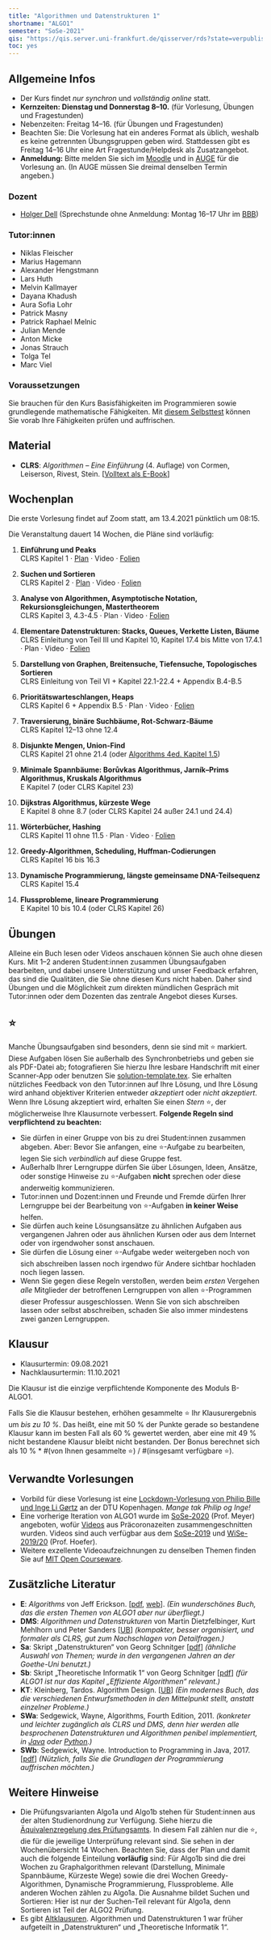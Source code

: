 ```yaml
---
title: "Algorithmen und Datenstrukturen 1"
shortname: "ALGO1"
semester: "SoSe-2021"
qis: "https://qis.server.uni-frankfurt.de/qisserver/rds?state=verpublish&status=init&vmfile=no&publishid=313037&moduleCall=webInfo&publishConfFile=webInfo&publishSubDir=veranstaltung"
toc: yes
---
```


## Allgemeine Infos

- Der Kurs findet _nur synchron_ und _vollständig online_ statt.
- **Kernzeiten: Dienstag und Donnerstag 8–10.** (für Vorlesung, Übungen und Fragestunden)
- Nebenzeiten: Freitag 14–16. (für Übungen und Fragestunden)
- Beachten Sie: Die Vorlesung hat ein anderes Format als üblich, weshalb es keine getrennten Übungsgruppen geben wird. Stattdessen gibt es Freitag 14–16 Uhr eine Art Fragestunde/Helpdesk als Zusatzangebot.
- **Anmeldung:** Bitte melden Sie sich im [Moodle](https://moodle.studiumdigitale.uni-frankfurt.de/moodle/course/view.php?id=1325) und in [AUGE](https://anmeldung.studiumdigitale.uni-frankfurt.de/auge/index.php?newCourse=&fachbereich=FB+12+Informatik+und+Mathematik&kurs=113) für die Vorlesung an. (In AUGE müssen Sie dreimal denselben Termin angeben.)
<!--
    - In [AUGE](https://anmeldung.studiumdigitale.uni-frankfurt.de/auge/index.php?newCourse=&fachbereich=FB+12+Informatik+und+Mathematik&kurs=113). (Die Vorlesung hat ein anderes Format als üblich, weshalb es keine getrennten Übungsgruppen geben wird. Stattdessen gibt es Freitag 14–16 Uhr eine Art optionale Fragestunde als Zusatzangebot. Das Anmeldesystem AUGE ist dafür leider nicht richtig ausgelegt, deswegen erhalten Sie dort eine verwirrende Ansicht. Bitte melden Sie sich trotzdem an darüber an.)
    - .
-->

### Dozent
- [Holger Dell](https://tcs.uni-frankfurt.de/~dell/) (Sprechstunde ohne Anmeldung: Montag 16–17 Uhr im [BBB](https://bbb.uni-frankfurt.de/b/hol-ncl-30h-kvo))

### Tutor:innen
- Niklas Fleischer
- Marius Hagemann
- Alexander Hengstmann
- Lars Huth
- Melvin Kallmayer
- Dayana Khadush
- Aura Sofia Lohr
- Patrick Masny
- Patrick Raphael Melnic
- Julian Mende
- Anton Micke
- Jonas Strauch
- Tolga Tel
- Marc Viel

### Voraussetzungen

Sie brauchen für den Kurs Basisfähigkeiten im Programmieren sowie grundlegende mathematische Fähigkeiten. Mit [diesem Selbsttest](voraussetzungen.pdf) können Sie vorab Ihre Fähigkeiten prüfen und auffrischen.


## Material
- **CLRS**: _Algorithmen &ndash; Eine Einführung_ (4. Auflage) von Cormen, Leiserson, Rivest, Stein. [[Volltext als E-Book](https://hds.hebis.de/ubffm/Record/HEB45339454X)]

## Wochenplan

Die erste Vorlesung findet auf Zoom statt, am 13.4.2021 pünktlich um 08:15.

Die Veranstaltung dauert 14 Wochen, die Pläne sind vorläufig:

1. **Einführung und Peaks**\
CLRS Kapitel 1 · [Plan](introduction-wochenplan.pdf) · Video · [Folien](introduction.pdf)<br>

1. **Suchen und Sortieren**\
CLRS Kapitel 2 · [Plan](searchingandsorting-wochenplan.pdf) · Video · [Folien](searchingandsorting.pdf)<br>

1. **Analyse von Algorithmen, Asymptotische Notation, Rekursionsgleichungen, Mastertheorem**\
CLRS Kapitel 3, 4.3-4.5 · Plan · Video · [Folien](analysis.pdf)<br>

1. **Elementare Datenstrukturen: Stacks, Queues, Verkette Listen, Bäume**\
CLRS Einleitung von Teil III und Kapitel 10, Kapitel 17.4 bis Mitte von 17.4.1 · Plan · Video · [Folien](introtodatastructures.pdf)<br>

1. **Darstellung von Graphen, Breitensuche, Tiefensuche, Topologisches Sortieren**\
CLRS Einleitung von Teil VI + Kapitel 22.1-22.4 + Appendix B.4-B.5<br>

1. **Prioritätswarteschlangen, Heaps**\
CLRS Kapitel 6 + Appendix B.5 · Plan · Video · [Folien](priorityqueues.pdf)<br>

1. **Traversierung, binäre Suchbäume, Rot-Schwarz-Bäume**\
CLRS Kapitel 12–13 ohne 12.4<br>

1. **Disjunkte Mengen, Union-Find**\
CLRS Kapitel 21 ohne 21.4 (oder [Algorithms 4ed. Kapitel 1.5](http://www2.compute.dtu.dk/courses/02105/2021/materials/Algs4edUnionFind.pdf))<br>

1. **Minimale Spannbäume: Borůvkas Algorithmus, Jarník–Prims Algorithmus, Kruskals Algorithmus**\
E Kapitel 7 (oder CLRS Kapitel 23)<br>

1. **Dijkstras Algorithmus, kürzeste Wege**\
E Kapitel 8 ohne 8.7 (oder CLRS Kapitel 24 außer 24.1 und 24.4)<br>

1. **Wörterbücher, Hashing**\
CLRS Kapitel 11 ohne 11.5 · Plan · Video · [Folien](hashing.pdf)<br>

1. **Greedy-Algorithmen, Scheduling, Huffman-Codierungen**\
CLRS Kapitel 16 bis 16.3<br>

1. **Dynamische Programmierung, längste gemeinsame DNA-Teilsequenz**\
CLRS Kapitel 15.4<br>

1. **Flussprobleme, lineare Programmierung**\
E Kapitel 10 bis 10.4 (oder CLRS Kapitel 26)
<!--1. Strassens Algorithmus,  (CLRS, Kapitel 4.2)-->

## Übungen

Alleine ein Buch lesen oder Videos anschauen können Sie auch ohne diesen Kurs.
Mit 1–2 anderen Student:innen zusammen Übungsaufgaben bearbeiten, und dabei unsere Unterstützung und unser Feedback erfahren, das sind die Qualitäten, die Sie ohne diesen Kurs nicht haben.
Daher sind Übungen und die Möglichkeit zum direkten mündlichen Gespräch mit Tutor:innen oder dem Dozenten das zentrale Angebot dieses Kurses.

## ⭐

Manche Übungsaufgaben sind besonders, denn sie sind mit ⭐ markiert.
Diese Aufgaben lösen Sie außerhalb des Synchronbetriebs und geben sie als PDF-Datei ab;
fotografieren Sie hierzu Ihre lesbare Handschrift mit einer Scanner-App oder benutzen Sie [solution-template.tex](solution-template.tex).
Sie erhalten nützliches Feedback von den Tutor:innen auf Ihre Lösung, und Ihre Lösung wird anhand objektiver Kriterien entweder _akzeptiert_ oder _nicht akzeptiert_.
Wenn Ihre Lösung akzeptiert wird, erhalten Sie einen _Stern_ ⭐, der möglicherweise Ihre Klausurnote verbessert.
**Folgende Regeln sind verpflichtend zu beachten:**
- Sie dürfen in einer Gruppe von bis zu drei Student:innen zusammen abgeben. Aber: Bevor Sie anfangen, eine ⭐-Aufgabe zu bearbeiten, legen Sie sich _verbindlich_ auf diese Gruppe fest.
- Außerhalb Ihrer Lerngruppe dürfen Sie über Lösungen, Ideen, Ansätze, oder sonstige Hinweise zu ⭐-Aufgaben **nicht** sprechen oder diese anderweitig kommunizieren.
- Tutor:innen und Dozent:innen und Freunde und Fremde dürfen Ihrer Lerngruppe bei der Bearbeitung von ⭐-Aufgaben **in keiner Weise** helfen.
- Sie dürfen auch keine Lösungsansätze zu ähnlichen Aufgaben aus vergangenen Jahren oder aus ähnlichen Kursen oder aus dem Internet oder von irgendwoher sonst anschauen.
- Sie dürfen die Lösung einer ⭐-Aufgabe weder weitergeben noch von sich abschreiben lassen noch irgendwo für Andere sichtbar hochladen noch liegen lassen.
- Wenn Sie gegen diese Regeln verstoßen, werden beim *ersten* Vergehen *alle* Mitglieder der betroffenen Lerngruppen von allen ⭐-Programmen dieser Professur ausgeschlossen. Wenn Sie von sich abschreiben lassen oder selbst abschreiben, schaden Sie also immer mindestens zwei ganzen Lerngruppen.


## Klausur

- Klausurtermin: 09.08.2021
- Nachklausurtermin: 11.10.2021

Die Klausur ist die einzige verpflichtende Komponente des Moduls B-ALGO1.

Falls Sie die Klausur bestehen, erhöhen gesammelte ⭐ Ihr Klausurergebnis um *bis zu 10 %*. Das heißt, eine mit 50 % der Punkte gerade so bestandene Klausur kann im besten Fall als 60 % gewertet werden, aber eine mit 49 % nicht bestandene Klausur bleibt nicht bestanden.
Der Bonus berechnet sich als 10 % * #(von Ihnen gesammelte ⭐) / #(insgesamt verfügbare ⭐).

## Verwandte Vorlesungen

- Vorbild für diese Vorlesung ist eine [Lockdown-Vorlesung von Philip Bille und Inge Li Gørtz](http://www2.compute.dtu.dk/courses/02105/2021/) an der DTU Kopenhagen. _Mange tak Philip og Inge!_
- Eine vorherige Iteration von ALGO1 wurde im [SoSe-2020](https://ae.cs.uni-frankfurt.de/algo120) (Prof. Meyer) angeboten, wofür [Videos](https://ae.cs.uni-frankfurt.de/videos/algo120.html) aus Präcoronazeiten zusammengeschnitten wurden. Videos sind auch verfügbar aus dem [SoSe-2019](http://algo.cs.uni-frankfurt.de/lehre/ds/sommer19/ds19.php) und [WiSe-2019/20](http://algo.cs.uni-frankfurt.de/lehre/algo2/winter1920/algo21920.php) (Prof. Hoefer).
- Weitere exzellente Videoaufzeichnungen zu denselben Themen finden Sie auf [MIT Open Courseware](https://ocw.mit.edu/courses/electrical-engineering-and-computer-science/6-006-introduction-to-algorithms-fall-2011/lecture-videos/).

## Zusätzliche Literatur

- **E**: _Algorithms_ von Jeff Erickson. [[pdf](https://jeffe.cs.illinois.edu/teaching/algorithms/book/Algorithms-JeffE.pdf), [web](https://jeffe.cs.illinois.edu/teaching/algorithms/)]. _(Ein wunderschönes Buch, das die ersten Themen von ALGO1 aber nur überfliegt.)_
- **DMS**: _Algorithmen und Datenstrukturen_ von Martin Dietzfelbinger, Kurt Mehlhorn und Peter Sanders [[UB](https://hds.hebis.de/ubffm/Record/HEB224838512)] _(kompakter, besser organisiert, und formaler als CLRS, gut zum Nachschlagen von Detailfragen.)_
- **Sa**: Skript „Datenstrukturen“ von Georg Schnitger [[pdf](https://ae.cs.uni-frankfurt.de/teaching/20ss/+algo1/skript_ds.pdf)] _(ähnliche Auswahl von Themen; wurde in den vergangenen Jahren an der Goethe-Uni benutzt.)_
- **Sb**: Skript „Theoretische Informatik 1“ von Georg Schnitger [[pdf](https://ae.cs.uni-frankfurt.de/teaching/20ss/+algo1/skript_gl1_ws1213.pdf)] _(für ALGO1 ist nur das Kapitel „Effiziente Algorithmen“ relevant.)_
- **KT**: Kleinberg, Tardos. Algorithm Design. [[UB](https://hds.hebis.de/ubffm/Record/HEB129608459)] _(Ein modernes Buch, das die verschiedenen Entwurfsmethoden in den Mittelpunkt stellt, anstatt einzelner Probleme.)_
- **SWa**: Sedgewick, Wayne, Algorithms, Fourth Edition, 2011. _(konkreter und leichter zugänglich als CLRS und DMS, denn hier werden alle besprochenen Datenstrukturen und Algorithmen penibel implementiert, in [Java](https://github.com/kevin-wayne/algs4/) oder [Python](https://github.com/itu-algorithms/itu.algs4).)_
- **SWb**: Sedgewick, Wayne. Introduction to Programming in Java, 2017. [[pdf](https://introcs.cs.princeton.edu/java/home/chapter1.pdf)] _(Nützlich, falls Sie die Grundlagen der Programmierung auffrischen möchten.)_

## Weitere Hinweise

- Die Prüfungsvarianten Algo1a und Algo1b stehen für Student:innen aus der alten Studienordnung zur Verfügung. Siehe hierzu die [Äquivalenzregelung des Prüfungsamts](https://www.informatik.uni-frankfurt.de/images/pdf/PA/aequivalenz_bach_11_19.pdf). In diesem Fall zählen nur die ⭐, die für die jeweilige Unterprüfung relevant sind. Sie sehen in der Wochenübersicht 14 Wochen. Beachten Sie, dass der Plan und damit auch die folgende Einteilung **vorläufig** sind: Für Algo1b sind die drei Wochen zu Graphalgorithmen relevant (Darstellung, Minimale Spannbäume, Kürzeste Wege) sowie die drei Wochen Greedy-Algorithmen, Dynamische Programmierung, Flussprobleme. Alle anderen Wochen zählen zu Algo1a. Die Ausnahme bildet Suchen und Sortieren: Hier ist nur der Suchen-Teil relevant für Algo1a, denn Sortieren ist Teil der ALGO2 Prüfung.
- Es gibt [Altklausuren](https://ae.cs.uni-frankfurt.de/teaching/altklausuren.html). Algorithmen und Datenstrukturen 1 war früher aufgeteilt in „Datenstrukturen“ und „Theoretische Informatik 1“.